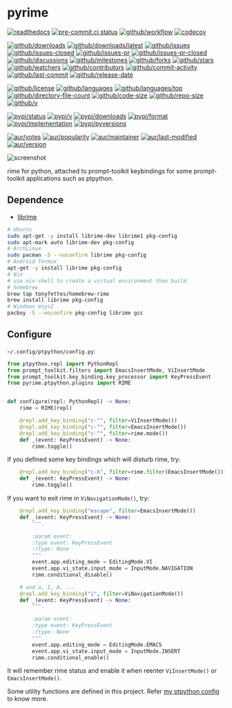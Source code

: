 # pyrime

[![readthedocs](https://shields.io/readthedocs/pyrime)](https://pyrime.readthedocs.io)
[![pre-commit.ci status](https://results.pre-commit.ci/badge/github/rimeinn/pyrime/main.svg)](https://results.pre-commit.ci/latest/github/rimeinn/pyrime/main)
[![github/workflow](https://github.com/rimeinn/pyrime/actions/workflows/main.yml/badge.svg)](https://github.com/rimeinn/pyrime/actions)
[![codecov](https://codecov.io/gh/rimeinn/pyrime/branch/main/graph/badge.svg)](https://codecov.io/gh/rimeinn/pyrime)

[![github/downloads](https://shields.io/github/downloads/rimeinn/pyrime/total)](https://github.com/rimeinn/pyrime/releases)
[![github/downloads/latest](https://shields.io/github/downloads/rimeinn/pyrime/latest/total)](https://github.com/rimeinn/pyrime/releases/latest)
[![github/issues](https://shields.io/github/issues/rimeinn/pyrime)](https://github.com/rimeinn/pyrime/issues)
[![github/issues-closed](https://shields.io/github/issues-closed/rimeinn/pyrime)](https://github.com/rimeinn/pyrime/issues?q=is%3Aissue+is%3Aclosed)
[![github/issues-pr](https://shields.io/github/issues-pr/rimeinn/pyrime)](https://github.com/rimeinn/pyrime/pulls)
[![github/issues-pr-closed](https://shields.io/github/issues-pr-closed/rimeinn/pyrime)](https://github.com/rimeinn/pyrime/pulls?q=is%3Apr+is%3Aclosed)
[![github/discussions](https://shields.io/github/discussions/rimeinn/pyrime)](https://github.com/rimeinn/pyrime/discussions)
[![github/milestones](https://shields.io/github/milestones/all/rimeinn/pyrime)](https://github.com/rimeinn/pyrime/milestones)
[![github/forks](https://shields.io/github/forks/rimeinn/pyrime)](https://github.com/rimeinn/pyrime/network/members)
[![github/stars](https://shields.io/github/stars/rimeinn/pyrime)](https://github.com/rimeinn/pyrime/stargazers)
[![github/watchers](https://shields.io/github/watchers/rimeinn/pyrime)](https://github.com/rimeinn/pyrime/watchers)
[![github/contributors](https://shields.io/github/contributors/rimeinn/pyrime)](https://github.com/rimeinn/pyrime/graphs/contributors)
[![github/commit-activity](https://shields.io/github/commit-activity/w/rimeinn/pyrime)](https://github.com/rimeinn/pyrime/graphs/commit-activity)
[![github/last-commit](https://shields.io/github/last-commit/rimeinn/pyrime)](https://github.com/rimeinn/pyrime/commits)
[![github/release-date](https://shields.io/github/release-date/rimeinn/pyrime)](https://github.com/rimeinn/pyrime/releases/latest)

[![github/license](https://shields.io/github/license/rimeinn/pyrime)](https://github.com/rimeinn/pyrime/blob/main/LICENSE)
[![github/languages](https://shields.io/github/languages/count/rimeinn/pyrime)](https://github.com/rimeinn/pyrime)
[![github/languages/top](https://shields.io/github/languages/top/rimeinn/pyrime)](https://github.com/rimeinn/pyrime)
[![github/directory-file-count](https://shields.io/github/directory-file-count/rimeinn/pyrime)](https://github.com/rimeinn/pyrime)
[![github/code-size](https://shields.io/github/languages/code-size/rimeinn/pyrime)](https://github.com/rimeinn/pyrime)
[![github/repo-size](https://shields.io/github/repo-size/rimeinn/pyrime)](https://github.com/rimeinn/pyrime)
[![github/v](https://shields.io/github/v/release/rimeinn/pyrime)](https://github.com/rimeinn/pyrime)

[![pypi/status](https://shields.io/pypi/status/pyrime)](https://pypi.org/project/pyrime/#description)
[![pypi/v](https://shields.io/pypi/v/pyrime)](https://pypi.org/project/pyrime/#history)
[![pypi/downloads](https://shields.io/pypi/dd/pyrime)](https://pypi.org/project/pyrime/#files)
[![pypi/format](https://shields.io/pypi/format/pyrime)](https://pypi.org/project/pyrime/#files)
[![pypi/implementation](https://shields.io/pypi/implementation/pyrime)](https://pypi.org/project/pyrime/#files)
[![pypi/pyversions](https://shields.io/pypi/pyversions/pyrime)](https://pypi.org/project/pyrime/#files)

[![aur/votes](https://img.shields.io/aur/votes/python-pyrime)](https://aur.archlinux.org/packages/python-pyrime)
[![aur/popularity](https://img.shields.io/aur/popularity/python-pyrime)](https://aur.archlinux.org/packages/python-pyrime)
[![aur/maintainer](https://img.shields.io/aur/maintainer/python-pyrime)](https://aur.archlinux.org/packages/python-pyrime)
[![aur/last-modified](https://img.shields.io/aur/last-modified/python-pyrime)](https://aur.archlinux.org/packages/python-pyrime)
[![aur/version](https://img.shields.io/aur/version/python-pyrime)](https://aur.archlinux.org/packages/python-pyrime)

![screenshot](https://github.com/user-attachments/assets/5c79575c-79c5-4e4f-b6ab-b9cdaad352b2)

rime for python, attached to prompt-toolkit keybindings for some prompt-toolkit
applications such as ptpython.

## Dependence

- [librime](https://github.com/rime/librime)

```sh
# Ubuntu
sudo apt-get -y install librime-dev librime1 pkg-config
sudo apt-mark auto librime-dev pkg-config
# ArchLinux
sudo pacman -S --noconfirm librime pkg-config
# Android Termux
apt-get -y install librime pkg-config
# Nix
# use nix-shell to create a virtual environment then build
# homebrew
brew tap tonyfettes/homebrew-rime
brew install librime pkg-config
# Windows msys2
pacboy -S --noconfirm pkg-config librime gcc
```

## Configure

`~/.config/ptpython/config.py`:

```python
from ptpython.repl import PythonRepl
from prompt_toolkit.filters import EmacsInsertMode, ViInsertMode
from prompt_toolkit.key_binding.key_processor import KeyPressEvent
from pyrime.ptpython.plugins import RIME


def configure(repl: PythonRepl) -> None:
    rime = RIME(repl)

    @repl.add_key_binding("c-^", filter=ViInsertMode())
    @repl.add_key_binding("c-^", filter=EmacsInsertMode())
    @repl.add_key_binding("c-^", filter=rime.mode())
    def _(event: KeyPressEvent) -> None:
        rime.toggle()
```

If you defined some key bindings which will disturb rime, try:

```python
    @repl.add_key_binding("c-h", filter=rime.filter(EmacsInsertMode()))
    def _(event: KeyPressEvent) -> None:
        rime.toggle()
```

If you want to exit rime in `ViNavigationMode()`, try:

```python
    @repl.add_key_binding("escape", filter=EmacsInsertMode())
    def _(event: KeyPressEvent) -> None:
        """.

        :param event:
        :type event: KeyPressEvent
        :rtype: None
        """
        event.app.editing_mode = EditingMode.VI
        event.app.vi_state.input_mode = InputMode.NAVIGATION
        rime.conditional_disable()

    # and a, I, A, ...
    @repl.add_key_binding("i", filter=ViNavigationMode())
    def _(event: KeyPressEvent) -> None:
        """.

        :param event:
        :type event: KeyPressEvent
        :rtype: None
        """
        event.app.editing_mode = EditingMode.EMACS
        event.app.vi_state.input_mode = InputMode.INSERT
        rime.conditional_enable()
```

It will remember rime status and enable it when reenter `ViInsertMode()` or
`EmacsInsertMode()`.

Some utility functions are defined in this project. Refer
[my ptpython config](https://github.com/rimeinn/rimeinn/blob/main/.config/ptpython/config.py)
to know more.
